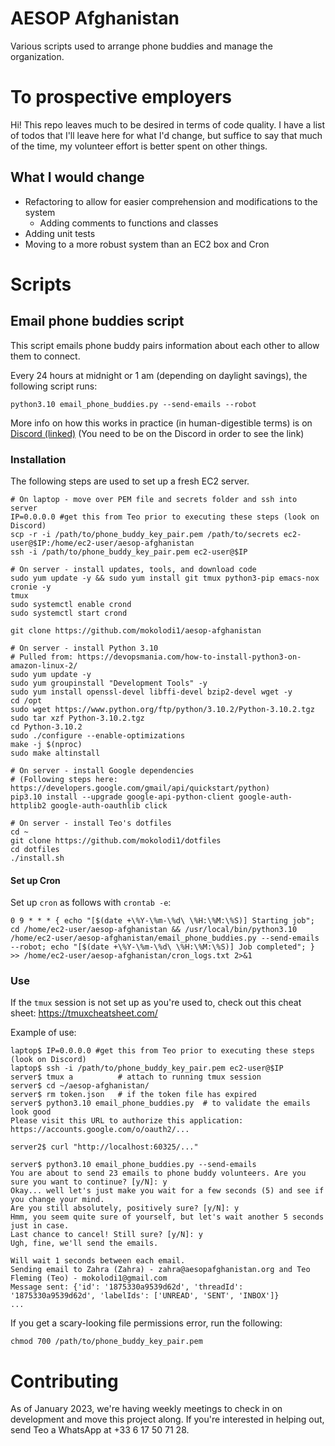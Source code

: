 # AESOP Afghanistan

Various scripts used to arrange phone buddies and manage the organization.

# To prospective employers

Hi! This repo leaves much to be desired in terms of code quality.
I have a list of todos that I'll leave here for what I'd change,
but suffice to say that much of the time,
my volunteer effort is better spent on other things.  

## What I would change

- Refactoring to allow for easier comprehension and modifications to the system
  - Adding comments to functions and classes 
- Adding unit tests
- Moving to a more robust system than an EC2 box and Cron

# Scripts

## Email phone buddies script

This script emails phone buddy pairs information about each other to allow them to connect.

Every 24 hours at midnight or 1 am (depending on daylight savings), the following script runs:
```
python3.10 email_phone_buddies.py --send-emails --robot
```

More info on how this works in practice (in human-digestible terms) is on
[Discord (linked)](https://discord.com/channels/1086570523267440790/1095031520101671005/1151396841670328340)
(You need to be on the Discord in order to see the link)

### Installation

The following steps are used to set up a fresh EC2 server.

```
# On laptop - move over PEM file and secrets folder and ssh into server
IP=0.0.0.0 #get this from Teo prior to executing these steps (look on Discord)
scp -r -i /path/to/phone_buddy_key_pair.pem /path/to/secrets ec2-user@$IP:/home/ec2-user/aesop-afghanistan
ssh -i /path/to/phone_buddy_key_pair.pem ec2-user@$IP

# On server - install updates, tools, and download code
sudo yum update -y && sudo yum install git tmux python3-pip emacs-nox cronie -y
tmux
sudo systemctl enable crond
sudo systemctl start crond

git clone https://github.com/mokolodi1/aesop-afghanistan

# On server - install Python 3.10
# Pulled from: https://devopsmania.com/how-to-install-python3-on-amazon-linux-2/
sudo yum update -y
sudo yum groupinstall "Development Tools" -y
sudo yum install openssl-devel libffi-devel bzip2-devel wget -y
cd /opt
sudo wget https://www.python.org/ftp/python/3.10.2/Python-3.10.2.tgz
sudo tar xzf Python-3.10.2.tgz
cd Python-3.10.2
sudo ./configure --enable-optimizations
make -j $(nproc)
sudo make altinstall

# On server - install Google dependencies
# (Following steps here: https://developers.google.com/gmail/api/quickstart/python)
pip3.10 install --upgrade google-api-python-client google-auth-httplib2 google-auth-oauthlib click

# On server - install Teo's dotfiles
cd ~
git clone https://github.com/mokolodi1/dotfiles
cd dotfiles
./install.sh
```

#### Set up Cron

Set up `cron` as follows with `crontab -e`:

```
0 9 * * * { echo "[$(date +\%Y-\%m-\%d\ \%H:\%M:\%S)] Starting job"; cd /home/ec2-user/aesop-afghanistan && /usr/local/bin/python3.10 /home/ec2-user/aesop-afghanistan/email_phone_buddies.py --send-emails --robot; echo "[$(date +\%Y-\%m-\%d\ \%H:\%M:\%S)] Job completed"; } >> /home/ec2-user/aesop-afghanistan/cron_logs.txt 2>&1
```

### Use

If the `tmux` session is not set up as you're used to, check out this cheat sheet: https://tmuxcheatsheet.com/

Example of use:
```
laptop$ IP=0.0.0.0 #get this from Teo prior to executing these steps (look on Discord)
laptop$ ssh -i /path/to/phone_buddy_key_pair.pem ec2-user@$IP
server$ tmux a          # attach to running tmux session
server$ cd ~/aesop-afghanistan/
server$ rm token.json   # if the token file has expired
server$ python3.10 email_phone_buddies.py  # to validate the emails look good
Please visit this URL to authorize this application: https://accounts.google.com/o/oauth2/...

server2$ curl "http://localhost:60325/..."

server$ python3.10 email_phone_buddies.py --send-emails
You are about to send 23 emails to phone buddy volunteers. Are you sure you want to continue? [y/N]: y
Okay... well let's just make you wait for a few seconds (5) and see if you change your mind.
Are you still absolutely, positively sure? [y/N]: y
Hmm, you seem quite sure of yourself, but let's wait another 5 seconds just in case.
Last chance to cancel! Still sure? [y/N]: y
Ugh, fine, we'll send the emails.

Will wait 1 seconds between each email.
Sending email to Zahra (Zahra) - zahra@aesopafghanistan.org and Teo Fleming (Teo) - mokolodi1@gmail.com
Message sent: {'id': '1875330a9539d62d', 'threadId': '1875330a9539d62d', 'labelIds': ['UNREAD', 'SENT', 'INBOX']}
...
```

If you get a scary-looking file permissions error, run the following:
```
chmod 700 /path/to/phone_buddy_key_pair.pem
```

# Contributing

As of January 2023, we're having weekly meetings to check in on development and move this project along. If you're interested in helping out, send Teo a WhatsApp at +33 6 17 50 71 28. 
